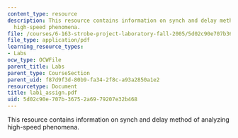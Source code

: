 ```yaml
---
content_type: resource
description: This resource contains information on synch and delay method of analyzing
  high-speed phenomena.
file: /courses/6-163-strobe-project-laboratory-fall-2005/5d02c90e707b36752a6979207e32b468_lab1_assign.pdf
file_type: application/pdf
learning_resource_types:
- Labs
ocw_type: OCWFile
parent_title: Labs
parent_type: CourseSection
parent_uid: f87d9f3d-80b9-fa34-2f8c-a93a2850a1e2
resourcetype: Document
title: lab1_assign.pdf
uid: 5d02c90e-707b-3675-2a69-79207e32b468
---
```

This resource contains information on synch and delay method of analyzing high-speed phenomena.